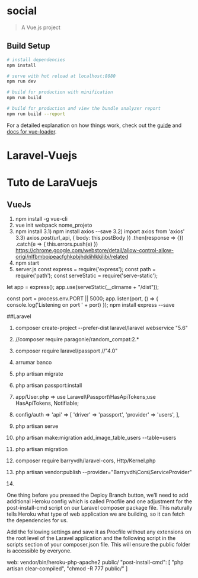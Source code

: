 # social

> A Vue.js project

## Build Setup

``` bash
# install dependencies
npm install

# serve with hot reload at localhost:8080
npm run dev

# build for production with minification
npm run build

# build for production and view the bundle analyzer report
npm run build --report
```

For a detailed explanation on how things work, check out the [guide](http://vuejs-templates.github.io/webpack/) and [docs for vue-loader](http://vuejs.github.io/vue-loader).
# Laravel-Vuejs

# Tuto de LaraVuejs
## VueJs
1) npm install -g vue-cli
2) vue init webpack nome_projeto
3) npm install
3.1) npm install axios --save
3.2) import axios from 'axios'
3.3) axios.post(url_api, {
    body: this.postBody
    })
    .then(response => {})
    .catch(e => {
        this.errors.push(e)
    })
    https://chrome.google.com/webstore/detail/allow-control-allow-origi/nlfbmbojpeacfghkpbjhddihlkkiljbi/related
4) npm start
5) server.js
const express = require('express');
const path = require('path');
const serveStatic = require('serve-static');

let app = express();
app.use(serveStatic(__dirname + "/dist"));

const port = process.env.PORT || 5000;
app.listen(port, () => {
  console.log('Listening on port ' + port)
});
npm install express --save

##Laravel
1) composer create-project --prefer-dist laravel/laravel webservice "5.6"
2) //composer require paragonie/random_compat:2.*
3) composer require laravel/passport //"4.0"
4) arrumar banco
5) php artisan migrate
6) php artisan passport:install
7) app/User.php => use Laravel\\Passport\\HasApiTokens;use HasApiTokens, Notifiable;
8) config/auth =>
                'api' => [
                    'driver' => 'passport',
                    'provider' => 'users',
                ],
9) php artisan serve
10) php artisan make:migration add_image_table_users --table=users
11) php artisan migration
12) composer require barryvdh/laravel-cors, Http/Kernel.php
13) php artisan vendor:publish --provider="Barryvdh\Cors\ServiceProvider"

14)
One thing before you pressed the Deploy Branch button, we’ll need to add additional Heroku config which is called Procfile and one adjustment for the post-install-cmd script on our Laravel composer package file. This naturally tells Heroku what type of web application we are building, so it can fetch the dependencies for us.

Add the following settings and save it as Procfile without any extensions on the root level of the Laravel application and the following script in the scripts section of your composer.json file. This will ensure the public folder is accessible by everyone.

web: vendor/bin/heroku-php-apache2 public/
"post-install-cmd": [
     "php artisan clear-compiled",
     "chmod -R 777 public/"
 ]
